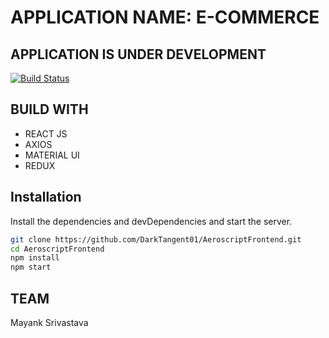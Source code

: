 # APPLICATION NAME: E-COMMERCE
## APPLICATION IS UNDER DEVELOPMENT

[![Build Status](https://travis-ci.org/joemccann/dillinger.svg?branch=master)](https://travis-ci.org/joemccann/dillinger)

## BUILD WITH

- REACT JS
- AXIOS
- MATERIAL UI
- REDUX

## Installation

Install the dependencies and devDependencies and start the server.

```bash
git clone https://github.com/DarkTangent01/AeroscriptFrontend.git
cd AeroscriptFrontend
npm install
npm start
```

## TEAM
Mayank Srivastava